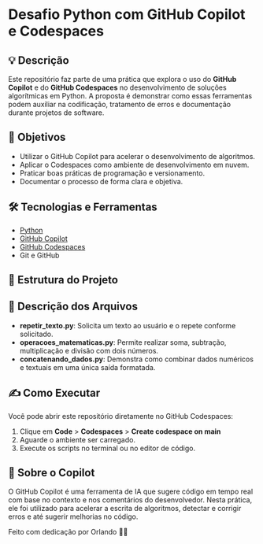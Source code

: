 # Desafio Python com GitHub Copilot e Codespaces

## 💡 Descrição

Este repositório faz parte de uma prática que explora o uso do **GitHub Copilot** e do **GitHub Codespaces** no desenvolvimento de soluções algorítmicas em Python. A proposta é demonstrar como essas ferramentas podem auxiliar na codificação, tratamento de erros e documentação durante projetos de software.

## 🚀 Objetivos

- Utilizar o GitHub Copilot para acelerar o desenvolvimento de algoritmos.
- Aplicar o Codespaces como ambiente de desenvolvimento em nuvem.
- Praticar boas práticas de programação e versionamento.
- Documentar o processo de forma clara e objetiva.

## 🛠️ Tecnologias e Ferramentas

- [Python](https://www.python.org/)
- [GitHub Copilot](https://github.com/features/copilot)
- [GitHub Codespaces](https://github.com/features/codespaces)
- Git e GitHub

## 🧪 Estrutura do Projeto

## 📂 Descrição dos Arquivos

- **repetir_texto.py**: Solicita um texto ao usuário e o repete conforme solicitado.
- **operacoes_matematicas.py**: Permite realizar soma, subtração, multiplicação e divisão com dois números.
- **concatenando_dados.py**: Demonstra como combinar dados numéricos e textuais em uma única saída formatada.


## ✍️ Como Executar

Você pode abrir este repositório diretamente no GitHub Codespaces:

1. Clique em **Code** > **Codespaces** > **Create codespace on main**
2. Aguarde o ambiente ser carregado.
3. Execute os scripts no terminal ou no editor de código.

## 🤖 Sobre o Copilot

O GitHub Copilot é uma ferramenta de IA que sugere código em tempo real com base no contexto e nos comentários do desenvolvedor. Nesta prática, ele foi utilizado para acelerar a escrita de algoritmos, detectar e corrigir erros e até sugerir melhorias no código.

Feito com dedicação por Orlando 👨‍💻  


